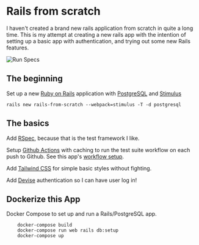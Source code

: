 # Rails from scratch

I haven't created a brand new rails application from scratch in quite a long
time. This is my attempt at creating a new rails app with the intention of
setting up a basic app with authentication, and trying out some new Rails
features.

![Run Specs](https://github.com/eddanger/rails-from-scratch/workflows/Run%20Specs/badge.svg)

## The beginning

Set up a new [Ruby on Rails] application with [PostgreSQL] and [Stimulus]

    rails new rails-from-scratch --webpack=stimulus -T -d postgresql

## The basics

Add [RSpec], because that is the test framework I like.

Setup [Github Actions] with caching to run the test suite workflow on each push to Github. See this app's [workflow setup](https://github.com/eddanger/rails-from-scratch/blob/master/.github/workflows/specs.yml).

Add [Tailwind CSS] for simple basic styles without fighting.

Add [Devise] authentication so I can have user log in!

[Ruby on Rails]: https://rubyonrails.org/
[RSpec]: https://rspec.info/
[PostgreSQL]: https://www.postgresql.org/
[Stimulus]: https://stimulusjs.org/
[Github Actions]: https://github.com/features/actions
[Tailwind CSS]: https://tailwindcss.com
[Devise]: https://github.com/heartcombo/devise

## Dockerize this App

Docker Compose to set up and run a Rails/PostgreSQL app.

        docker-compose build
        docker-compose run web rails db:setup
        docker-compose up
